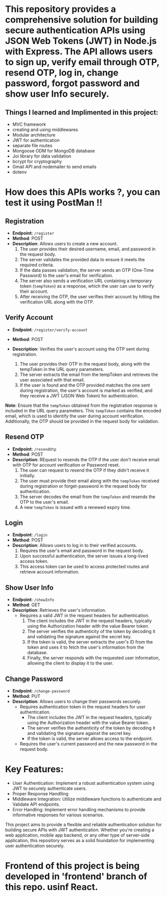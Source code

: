 # This repository provides a comprehensive solution for building secure authentication APIs using JSON Web Tokens (JWT) in Node.js with Express. The API allows users to sign up, verify email through OTP, resend OTP, log in, change password, forgot password and show user Info securely.

## Things I learned and Implimented in this project:
- MVC framework
- creating and using middlewares
- Modular architecture
- JWT for authentication
- separate file routes
- Mongoose ODM for MongoDB database
- Joi library for data validation
- bcrypt for cryptography
- Gmail API and nodemailer to send emails
- dotenv

# How does this APIs works ?, you can test it using PostMan !! 
## Registration

- **Endpoint**: `/register`
- **Method**: POST
- **Description**: Allows users to create a new account.
    1. The user provides their desired username, email, and password in the request body.
    2. The server validates the provided data to ensure it meets the required criteria.
    3. If the data passes validation, the server sends an OTP (One-Time Password) to the user's email for verification.
    4. The server also sends a verification URL containing a temporary token (`tempToken`) as a response, which the user can use to verify their account.
    5. After receiving the OTP, the user verifies their account by hitting the verification URL along with the OTP.
  

## Verify Account

- **Endpoint**: `/register/verify-account`
- **Method**: POST
- **Description**: Verifies the user's account using the OTP sent during registration.

    1. The user provides their OTP in the request body, along with the tempToken in the URL query parameters.
    2. The server extracts the email from the tempToken and retrieves the user associated with that email.
    3. If the user is found and the OTP provided matches the one sent during registration, the user's account is marked as verified, and they receive a JWT (JSON Web Token) for authentication.

**Note**: Ensure that the `tempToken` obtained from the registration response is included in the URL query parameters. This `tempToken` contains the encoded email, which is used to identify the user during account verification. Additionally, the OTP should be provided in the request body for validation.

## Resend OTP

- **Endpoint**: `/resendOtp`
- **Method**: POST
- **Description**: REquest to resends the OTP if the user don't receive email with OTP for account verification or Password reset.
    1. The user can request to resend the OTP if they didn't receive it initially.
    2. The user must provide their email along with the `tempToken` received during registration or forget-password in the request body for authentication.
    3. The server decodes the email from the `tempToken` and resends the OTP to the user's email.
    4. A new `tempToken` is issued with a renewed expiry time.

## Login

- **Endpoint**: `/login`
- **Method**: POST
- **Description**: Allows users to log in to their verified accounts.
    1. Requires the user's email and password in the request body.
    2. Upon successful authentication, the server issues a long-lived access token.
    3. This access token can be used to access protected routes and retrieve account information.

## Show User Info

- **Endpoint**: `/showInfo`
- **Method**: GET
- **Description**: Retrieves the user's information.
    - Requires a valid JWT in the request headers for authentication.
        1. The client includes the JWT in the request headers, typically using the Authorization header with the value Bearer token.
        2. The server verifies the authenticity of the token by decoding it and validating the signature against the secret key.
        3. If the token is valid, the server extracts the user's ID from the token and uses it to fetch the user's information from the database.
        4. Finally, the server responds with the requested user information, allowing the client to display it to the user.

## Change Password

- **Endpoint**: `/change-password`
- **Method**: PUT
- **Description**: Allows users to change their passwords securely.
    - Requires authentication token in the request headers for user authentication.
        - The client includes the JWT in the request headers, typically using the Authorization header with the value Bearer token.
        - The server verifies the authenticity of the token by decoding it and validating the signature against the secret key.
        - If the token is valid, the server allows access to the endpoint.
    - Requires the user's current password and the new password in the request body.


# Key Features:

- User Authentication: Implement a robust authentication system using JWT to securely authenticate users.
- Proper Response Handlling
- Middleware Integration: Utilize middleware functions to authenticate and Validate API endpoints.
- Error Handling: Implement error handling mechanisms to provide informative responses for various scenarios.

This project aims to provide a flexible and reliable authentication solution for building secure APIs with JWT authentication. Whether you're creating a web application, mobile app backend, or any other type of server-side application, this repository serves as a solid foundation for implementing user authentication securely.


# Frontend of this project is being developed in 'frontend' branch of this repo. usinf React.
